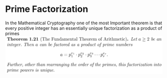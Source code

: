 # Prime Factorization
In the Mathematical Cryptography one of the most Important theorem is that every positive integer has an essentially unique factorization as a product of primes\
![](theorem1.21.JPG)